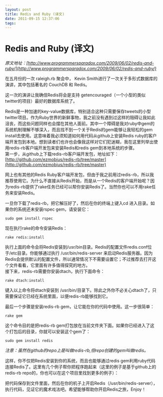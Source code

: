 ```yaml
---
layout: post
title: Redis and Ruby (译文)
date: 2011-09-15 12:37:06
tags:
---
```


# Redis and Ruby (译文)


_原文地址：[http://www.programmersparadox.com/2009/06/02/redis-and-ruby/](http://www.programmersparadox.com/2009/06/02/redis-and-ruby/)_

在五月份的一次 raleigh.rb 聚会中， Kevin Smith进行了一次关于多形式数据库的演讲，其中包括著名的 CouchDB 和 Redis。

这一次的演讲让我确信Redis将会是支持 getencouraged（一个小型的类似twitter的项目）最好的数据库系统了。

Redis是一种加速的key-value数据库，特别适合这种只需要保存tweets的小型twitter项目。作为Ruby世界的新鲜事物，我之前没有遇到过这样的阻碍让我如此沮丧，而这些问题同样也会摆在其他人面前。其中一个障碍是我对ruby中gem的系统机制理解不够深入，而且找不到一个关于Redis的gem能够让我轻松的gem install去使用。这意味着我必须知道如何用代码从github上安装Redis ruby的客户端开发包到本地。想到读者们也许也会像我这样对它们犯迷糊，我在这里列举出使用redis-rb客户端开发包来安装Redis和redis gem到本地系统的步骤。  
第一步，从github上下载redis-rb客户端开发包，地址如下：  
[http://github.com/ezmobius/redis-rb/tree/master](http://github.com/ezmobius/redis-rb/tree/master)

网上也有其他的Redis Ruby客户端开发包，但由于我之前用过redis-rb，所以我推荐使用它。为什么不直接从Redis开始，而是从一个Redis的客户端开始呢？因为redis-rb提供了rake任务已经可以帮你安装Redis了。当然你也可以不用rake任务来安装Redis。

一旦你下载了redis-rb，把它解压好了，然后在你的终端上键入cd 进入目录。如果你的系统还未安装rspec gem，请安装它：

`sudo gem install rspec`

现在执行rake的命令安装Redis：

`rake redis:install`

执行上面的命令会将Redis安装到/usr/bin目录。Redis的配置文件redis.conf位于/etc目录。你能够通过执行 /usr/bin/redis-server 来启动Redis服务器。因为Redis会提供默认的配置文件，所以通常情况下不需要设置它；不过推荐去打开这个文件看看，它里面有许多值得探究的地方。  
接下来，redis-rb需要你安装dtach，执行下面命令：

`rake dtach:install`

键入以上命令将dtach安装到 /usr/bin/目录下。除此之外你不必关心dtach了，只需要保证它已经在系统里面，以便redis-rb能够找到它。

最后一个步骤是安装redis-rb gem，让它能在你的代码中使用。这一步很简单：

`rake gem`

这个命令目的是把redis-rb gem打包放在当前文件夹下面。如果你已经进入了这个打包后的目录，你就可以安装这个gem了：

`sudo gem install redis`

_注意：虽然在github的repo上是叫做redis-rb,但repo创建的gem叫做redis。_

这样，你不仅把Redis安装到你的系统，而且也能够通过redis gem利用ruby代码连接Redis了。这里有几个例子帮你把程序跑起来（这里的例子是基于github上的redis-rb repo的，你也可以在这个项目里找到更多的例子）：

把代码保存到文件里面，然后在你的机子上开启Redis（/usr/bin/redis-server），执行代码，见证它的魔术戏法吧。希望能够帮助你开启Redis之旅，Enjoy！
